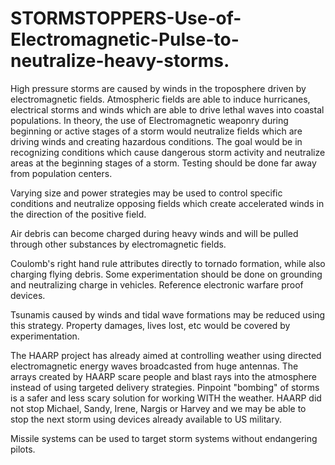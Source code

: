 # STORMSTOPPERS-Use-of-Electromagnetic-Pulse-to-neutralize-heavy-storms.
High pressure storms are caused by winds in the troposphere driven by electromagnetic fields. Atmospheric fields are able to induce hurricanes, electrical storms and winds which are able to drive lethal waves into coastal populations. In theory, the use of Electromagnetic weaponry during beginning or active stages of a storm would neutralize fields which are driving winds and creating hazardous conditions. The goal would be in recognizing conditions which cause dangerous storm activity and neutralize areas at the beginning stages of a storm. Testing should be done far away from population centers.

Varying size and power strategies may be used to control specific conditions and neutralize opposing fields which create accelerated winds in the direction of the positive field. 

Air debris can become charged during heavy winds and will be pulled through other substances by electromagnetic fields.

Coulomb's right hand rule attributes directly to tornado formation, while also charging flying debris. Some experimentation should be done on grounding and neutralizing charge in vehicles. Reference electronic warfare proof devices.

Tsunamis caused by winds and tidal wave formations may be reduced using this strategy. Property damages, lives lost, etc would be covered by experimentation.

The HAARP project has already aimed at controlling weather using directed electromagnetic energy waves broadcasted from huge antennas. The arrays created by HAARP scare people and blast rays into the atmosphere instead of using targeted delivery strategies. Pinpoint "bombing" of storms is a safer and less scary solution for working WITH the weather. HAARP did not stop Michael, Sandy, Irene, Nargis or Harvey and we may be able to stop the next storm using devices already available to US military.

Missile systems can be used to target storm systems without endangering pilots.





